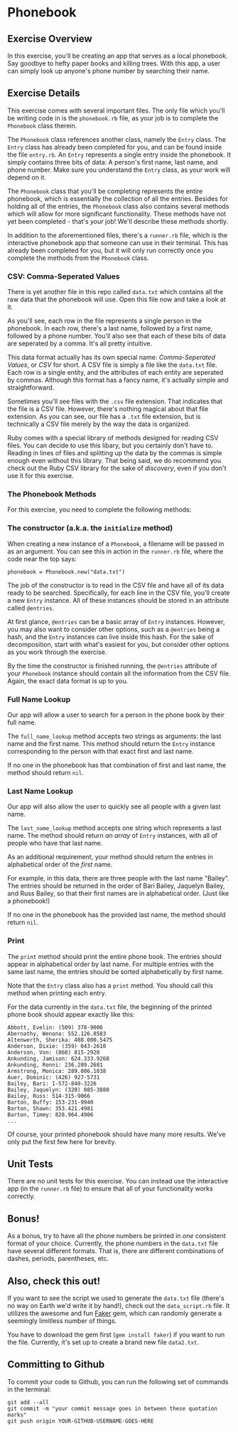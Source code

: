 # Phonebook

## Exercise Overview

In this exercise, you'll be creating an app that serves as a local phonebook. Say goodbye to hefty paper books and killing trees. With this app, a user can simply look up anyone's phone number by searching their name.

## Exercise Details

This exercise comes with several important files. The only file which you'll be writing code in is the `phonebook.rb` file, as your job is to complete the `Phonebook` class therein.

The `Phonebook` class references another class, namely the `Entry` class. The `Entry` class has already been completed for you, and can be found inside the file `entry.rb`. An `Entry` represents a single entry inside the phonebook. It simply contains three bits of data: A person's first name, last name, and phone number. Make sure you understand the `Entry` class, as your work will depend on it.

The `Phonebook` class that you'll be completing represents the entire phonebook, which is essentially the collection of all the entries. Besides for holding all of the entries, the `Phonebook` class also contains several methods which will allow for more significant functionality. These methods have not yet been completed - that's *your* job! We'll describe these methods shortly.

In addition to the aforementioned files, there's a `runner.rb` file, which is the interactive phonebook app that someone can use in their terminal. This has already been completed for you, but it will only run correctly once you complete the methods from the `Phonebook` class.

### CSV: Comma-Seperated Values

There is yet another file in this repo called `data.txt` which contains all the raw data that the phonebook will use. Open this file now and take a look at it.

As you'll see, each row in the file represents a single person in the phonebook. In each row, there's a last name, followed by a first name, followed by a phone number. You'll also see that each of these bits of data are seperated by a comma. It's all pretty intuitive.

This data format actually has its own special name: *Comma-Seperated Values*, or *CSV* for short. A CSV file is simply a file like the `data.txt` file. Each row is a single entity, and the attributes of each entity are seperated by commas. Although this format has a fancy name, it's actually simple and straightforward.

Sometimes you'll see files with the `.csv` file extension. That indicates that the file is a CSV file. However, there's nothing magical about that file extension. As you can see, our file has a `.txt` file extension, but is technically a CSV file merely by the way the data is organized.

Ruby comes with a special library of methods designed for reading CSV files. You can decide to use this libary, but you certainly don't have to. Reading in lines of files and splitting up the data by the commas is simple enough even without this library. That being said, we do recommend you check out the Ruby CSV library for the sake of *discovery*, even if you don't use it for this exercise.

### The Phonebook Methods

For this exercise, you need to complete the following methods:

### The constructor (a.k.a. the `initialize` method) 

When creating a new instance of a `Phonebook`, a filename will be passed in as an argument. You can see this in action in the `runner.rb` file, where the code near the top says:

```
phonebook = Phonebook.new("data.txt")
```

The job of the constructor is to read in the CSV file and have all of its data ready to be searched. Specifically, for each line in the CSV file, you'll create a new `Entry` instance. All of these instances should be stored in an attribute called `@entries`. 

At first glance, `@entries` can be a basic array of `Entry` instances. However, you may also want to consider other options, such as a `@entries` being a hash, and the `Entry` instances can live inside this hash. For the sake of decomposition, start with what's easiest for you, but consider other options as you work through the exercise.

By the time the constructor is finished running, the `@entries` attribute of your `Phonebook` instance should contain all the information from the CSV file. Again, the exact data format is up to you.

### Full Name Lookup

Our app will allow a user to search for a person in the phone book by their full name.

The `full_name_lookup` method accepts two strings as arguments: the last name and the first name. This method should return the `Entry` instance corresponding to the person with that exact first and last name.

If no one in the phonebook has that combination of first and last name, the method should return `nil`.

### Last Name Lookup

Our app will also allow the user to quickly see all people with a given last name.

The `last_name_lookup` method accepts one string which represents a last name. The method should return *an array* of `Entry` instances, with all of people who have that last name.

As an additional requirement, your method should return the entries in alphabetical order of the *first* name. 

For example, in this data, there are three people with the last name "Bailey". The entries should be returned in the order of Bari Bailey, Jaquelyn Bailey, and Russ Bailey, so that their first names are in alphabetical order. (Just like a phonebook!)

If no one in the phonebook has the provided last name, the method should return `nil`.

### Print

The `print` method should print the entire phone book. The entries should appear in alphabetical order by last name. For multiple entries with the same last name, the entries should be sorted alphabetically by first name.

Note that the `Entry` class also has a `print` method. You should call this method when printing each entry.

For the data currently in the `data.txt` file, the beginning of the printed phone book should appear exactly like this:

```
Abbott, Evelin: (509) 378-9006
Abernathy, Wenona: 552.126.8583
Altenwerth, Sherika: 408.000.5475
Anderson, Dixie: (359) 043-2610
Anderson, Von: (860) 815-2920
Ankunding, Jamison: 624.333.9268
Ankunding, Ronni: 236.289.2681
Armstrong, Monica: 289.006.1038
Auer, Dominic: (426) 927-5731
Bailey, Bari: 1-572-840-3226
Bailey, Jaquelyn: (320) 085-3880
Bailey, Russ: 514-315-9066
Barton, Buffy: 153-231-9940
Barton, Shawn: 353.421.4981
Barton, Timmy: 828.964.4906
...
```

Of course, your printed phonebook should have many more results. We've only put the first few here for brevity.

## Unit Tests

There are no unit tests for this exercise. You can instead use the interactive app (in the `runner.rb` file) to ensure that all of your functionality works correctly.

## Bonus!

As a bonus, try to have all the phone numbers be printed in *one* consistent format of your choice. Currently, the phone numbers in the `data.txt` file have several different formats. That is, there are different combinations of dashes, periods, parentheses, etc.

## Also, check this out!

If you want to see the script we used to generate the `data.txt` file (there's no way on Earth we'd write it by hand!), check out the `data_script.rb` file. It utilizes the awesome and fun [Faker](https://github.com/faker-ruby/faker) gem, which can randomly generate a seemingly limitless number of things.

You have to download the gem first (`gem install faker`) if you want to run the file. Currently, it's set up to create a brand new file `data2.txt`.

## Committing to Github

To commit your code to Github, you can run the following set of commands in the terminal:

```
git add --all
git commit -m "your commit message goes in between these quotation marks"
git push origin YOUR-GITHUB-USERNAME-GOES-HERE
```